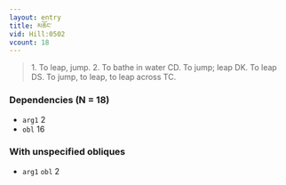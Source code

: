 ```yaml
---
layout: entry
title: མཆོང་
vid: Hill:0502
vcount: 18
---
```

> 1\. To leap, jump\. 2\. To bathe in water CD\. To jump; leap DK\. To leap DS\. To jump, to leap, to leap across TC\.


### Dependencies (N = 18)
* `arg1` 2
* `obl` 16


### With unspecified obliques
* `arg1` `obl` 2
